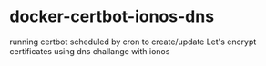 # docker-certbot-ionos-dns
running certbot scheduled by cron to create/update Let's encrypt certificates using dns challange with ionos 
